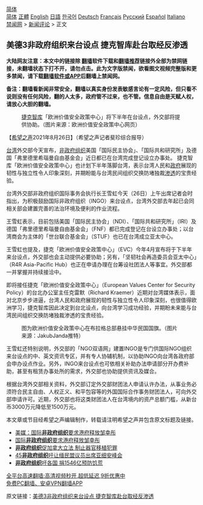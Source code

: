  <!-- 面包屑导航 --> <div class="breadcrumb"><!-- GTranslate: https://gtranslate.io/ -->  <div class="switcher notranslate">  <div class="selected">  <a href="#" onclick="return false;"> 简体</a>  </div>  <div class="option">  <a href="https://www.bannedbook.org" onclick="doGTranslate('zh-CN|zh-CN');jQuery('div.switcher div.selected a').html(jQuery(this).html());return false;" title="简体中文" class="nturl selected"> 简体</a>  <a href="https://www.bannedbook.org/zh-tw/" onclick="doGTranslate('zh-CN|zh-TW');jQuery('div.switcher div.selected a').html(jQuery(this).html());return false;" title="繁體中文" class="nturl"> 正體</a>  <a href="https://www.bannedbook.org/en/" onclick="doGTranslate('zh-CN|en');jQuery('div.switcher div.selected a').html(jQuery(this).html());return false;" title="English" class="nturl"> English</a>  <a href="https://www.bannedbook.org/ja/" onclick="doGTranslate('zh-CN|ja');jQuery('div.switcher div.selected a').html(jQuery(this).html());return false;" title="日本語" class="nturl"> 日語</a>  <a href="https://www.bannedbook.org/ko/" onclick="doGTranslate('zh-CN|ko');jQuery('div.switcher div.selected a').html(jQuery(this).html());return false;" title="한국어" class="nturl"> 한국어</a>  <a href="https://www.bannedbook.org/de/" onclick="doGTranslate('zh-CN|de');jQuery('div.switcher div.selected a').html(jQuery(this).html());return false;" title="Deutsch" class="nturl"> Deutsch</a>  <a href="https://www.bannedbook.org/fr/" onclick="doGTranslate('zh-CN|fr');jQuery('div.switcher div.selected a').html(jQuery(this).html());return false;" title="Français" class="nturl"> Français</a>  <a href="https://www.bannedbook.org/ru/" onclick="doGTranslate('zh-CN|ru');jQuery('div.switcher div.selected a').html(jQuery(this).html());return false;" title="Русский" class="nturl"> Русский</a>  <a href="https://www.bannedbook.org/es/" onclick="doGTranslate('zh-CN|es');jQuery('div.switcher div.selected a').html(jQuery(this).html());return false;" title="Español" class="nturl"> Español</a>  <a href="https://www.bannedbook.org/it/" onclick="doGTranslate('zh-CN|it');jQuery('div.switcher div.selected a').html(jQuery(this).html());return false;" title="Italiano" class="nturl"> Italiano</a>  </div>  </div>      <div class='breadcrumb-sub'><!-- Breadcrumb NavXT 6.3.0 --> <a href="https://www.bannedbook.org/" class="home">禁闻网</a> &gt; <a href="https://www.bannedbook.org/bnews/comments/" class="category">新闻评论</a> &gt; 正文</div></div><h2>美德3非政府组织来台设点 捷克智库赴台取经反渗透</h2> <p class="notice"><b>大陆网友注意：本文中的链接除 <a href="https://github.com/bannedbook/fanqiang" >翻墙</a>软件下载和<a href="https://github.com/killgcd/justmysocks/blob/master/README.md">翻墙推荐</a>链接外全部为禁网链接，未翻墙状态下打不开，请勿点击。此为文字版禁闻，欲看图文视频完整版和更多禁闻，请下载<a href="https://github.com/bannedbook/fanqiang">翻墙软件或APP</a>后翻墙上禁闻网。</p><p>备注：翻墙看新闻非常安全，翻墙以真实身份发表敏感言论有一定风险，但只看不说则没有任何风险，翻的人太多，政府管不过来，也不管。信息自由是天赋人权，请放心大胆的翻墙。</b></p>  <div class="entry"> <figure> <p><figcaption><a href="https://www.bannedbook.org/bnews/tag/%e6%8d%b7%e5%85%8b/" class="st_tag internal_tag" rel="tag" title="标签 捷克 下的日志">捷克</a><a href="https://www.bannedbook.org/bnews/tag/%e6%99%ba%e5%ba%93/" class="st_tag internal_tag" rel="tag" title="标签 智库 下的日志">智库</a>「欧洲价值安全政策中心」将下半年在台设点，外交部将提供协助。（图片来源：欧洲价值安全政策中心网页）</figcaption></figure> <p>【<span class='wp_keywordlink_affiliate'><a href="https://www.soundofhope.org" title="希望之声" target="_blank">希望之声</a></span>2021年8月26日】（希望之声记者斐珍综合报导）</p> <p><a href="https://www.bannedbook.org/bnews/tag/%e5%8f%b0%e6%b9%be/" class="st_tag internal_tag" rel="tag" title="标签 台湾 下的日志">台湾</a>外交部今天宣布，<a href="https://www.bannedbook.org/bnews/tag/%E9%9D%9E%E6%94%BF%E5%BA%9C%E7%BB%84%E7%BB%87/" class="st_tag internal_tag" rel="tag" title="标签 非政府组织 下的日志">非政府组织</a>美国「国际民主协会」、「国际共和研究所」及德国「弗里德里希瑙曼自由基金会」近日都已在台湾完成登记设立办事处。 捷克智库「欧洲价值安全政策中心」也计划下半年落脚台湾，表示台湾人民和<a href="https://www.bannedbook.org/bnews/tag/%e6%94%bf%e5%ba%9c/" class="st_tag internal_tag" rel="tag" title="标签 政府 下的日志">政府</a>展现的韧性与独立性令人印象深刻，并期盼能与台湾民间组织交换防堵独裁<a href="https://www.bannedbook.org/bnews/tag/%E6%B8%97%E9%80%8F/" class="st_tag internal_tag" rel="tag" title="标签 渗透 下的日志">渗透</a>的宝贵经验。</p>  <p>台湾外交部非政府组织国际事务会执行长王雪虹今天（26日）上午出席记者会时指出，为积极鼓励国际非政府组织（INGO）来台设点，台湾外交部去年起已会同相关部会建置完善的法治环境及便利的作业流程。</p> <p>王雪虹表示，目前包括美国「国际民主协会」（NDI）、「国际共和研究所」（IRI）及德国「弗里德里希瑙曼自由基金会」（FNF）都已完成登记在台设立办事处；以台湾商会为主体的「世台联合基金会」（STUF）也已在台湾成立亚太中心。</p>  <p>王雪虹也提及，捷克「欧洲价值安全政策中心」（EVC）今年4月宣布将于下半年来台设点，外交部也会主动提供必要协助；另有，「坚韧社会再造委员会亚太中心」（R4R Asia-Pacific Hub）也正在申请办理在台筹设社团法人等事宜。外交部都一并掌握并持续接洽中。</p> <p>即将接任捷克「欧洲价值安全政策中心」（European Values Center for Security Policy）的台北办公室主任克雷默（Richard Kraemer）近期对台湾媒体表示，面对北京步步进逼，台湾人民和政府展现的韧性与独立性令人印象深刻，也很值得欧洲学习，捷克智库因此决定到台北设点，向台湾学习成功经验，并期盼未来能与台湾民间组织交换防堵独裁渗透的宝贵经验。</p>  <figure><figcaption>图为欧洲价值安全政策中心在布拉格总部悬挂中华民国国旗。（图片来源：JakubJanda推特）</figcaption></figure> <p>王雪虹还特别说明，外交部的「NGO双语网」建置INGO是专门供国际NGO组织来台设点的中、英文资讯专区，并有专人协辅机制，以协助INGO向台湾各政府部会申办设点作业。另外，INGO来台设点也可依相关补助办法申请部分开办费补助，甚至有租赁办事处所的需求，外交部也协助提供资讯及媒合。</p> <p>根据台湾外交部相关资料，外交部订定外交部财团法人申请认许办法，从事业务必须符合民主自由、人权正义、和平包容等的外国国际合作事务财团法人，可向外交部申请许可。近期，外交部也将这类财团法人在台湾境内的资产总额门槛，从新台币3000万元降低至1500万元。</p>  <p>本文章或节目经希望之声编辑制作，转载请注明希望之声并包含原文标题及链接。 </p> <ul class='op-related-articles' title='相关阅读'> <li><a href='https://www.bannedbook.org/bnews/baitai/20210722/1592237.html' target='_blank'>美媒：国际<b>非政府组织</b>要求港府释放邹幸彤</a></li> <li><a href='https://www.bannedbook.org/bnews/renquan/20210722/1591703.html' target='_blank'>国际<b>非政府组织</b>要求港府释放邹幸彤</a></li> <li><a href='https://www.bannedbook.org/bnews/bannedvideo/20210619/1569641.html' target='_blank'><b>非政府组织</b>促加拿大立法 制止器官移植犯罪</a></li> <li><a href='https://www.bannedbook.org/bnews/baitai/20210423/1532306.html' target='_blank'>45<b>非政府组织</b>吁让缅民盟议员出席亚细安峰会</a></li> <li><a href='https://www.bannedbook.org/bnews/baitai/20210421/1530483.html' target='_blank'><b>非政府组织</b>吁各国 捐1546亿预防饥荒</a></li> </ul> <p class="texttj"> <a href="https://github.com/bannedbook/fanqiang/wiki/V2ray%E6%9C%BA%E5%9C%BA" target="_blank">全平台高速翻墙:高清视频秒开,超低延迟,9折优惠中</a><br/> <a href="https://github.com/bannedbook/fanqiang/wiki/%E7%A6%81%E9%97%BB%E7%BD%91%E5%AE%89%E5%8D%93%E7%BF%BB%E5%A2%99%E6%96%B0%E9%97%BBAPP" target="_blank">免费PC翻墙、安卓VPN翻墙APP</a></p><p>原文链接：<a class="src_link"  href="https://www.soundofhope.org/post/539006" target="_blank">美德3非政府组织来台设点 捷克智库赴台取经反渗透</a></p><a name='sharetosocial'></a>  <div style="margin-bottom:5px;padding-bottom:5px;clear:both"> <div id="archive-pix-1" class="banner-ads"> <!-- AuctionX Display platform tag START --> <div id="26318x728x90x621x_ADSLOT2" clicktrack="%%CLICK_URL_ESC%%"></div> <!-- AuctionX Display platform tag END --> </div> <div id="archive-pix-2" class="banner-ads"> <!-- AuctionX Display platform tag START --> <div id="26315x300x250x621x_ADSLOT2" clicktrack="%%CLICK_URL_ESC%%"></div> <!-- AuctionX Display platform tag END --> </div> </div>  <div id="archive-pix-1" class="banner-ads"> <!-- AuctionX Display platform tag START --> <div id="26318x728x90x621x_ADSLOT3" clicktrack="%%CLICK_URL_ESC%%"></div> <!-- AuctionX Display platform tag END --> </div> </div><!--END ENTRY--> 
